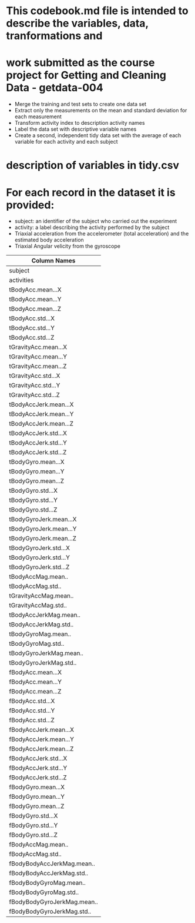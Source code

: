 # This codebook.md file is intended to describe the variables, data, tranformations and
# work submitted as the course project for Getting and Cleaning Data - getdata-004

* Merge the training and test sets to create one data set
* Extract only the measurements on the mean and standard deviation for each measurement
* Transform activity index to description activity names
* Label the data set with descriptive variable names
* Create a second, independent tidy data set with the average of each variable for each activity and each subject

# description of variables in tidy.csv

# For each record in the dataset it is provided:
* subject: an identifier of the subject who carried out the experiment
* activity: a label describing the activity performed by the subject
* Triaxial acceleration from the accelerometer (total acceleration) and the estimated body acceleration
* Triaxial Angular velicity from the gyroscope



|Column Names|
|--------------|
|subject |
|activities |
|tBodyAcc.mean...X | 
|tBodyAcc.mean...Y | 
|tBodyAcc.mean...Z | 
|tBodyAcc.std...X | 
|tBodyAcc.std...Y | 
|tBodyAcc.std...Z | 
|tGravityAcc.mean...X | 
|tGravityAcc.mean...Y | 
|tGravityAcc.mean...Z | 
|tGravityAcc.std...X | 
|tGravityAcc.std...Y | 
|tGravityAcc.std...Z | 
|tBodyAccJerk.mean...X | 
|tBodyAccJerk.mean...Y | 
|tBodyAccJerk.mean...Z | 
|tBodyAccJerk.std...X | 
|tBodyAccJerk.std...Y | 
|tBodyAccJerk.std...Z | 
|tBodyGyro.mean...X | 
|tBodyGyro.mean...Y | 
|tBodyGyro.mean...Z | 
|tBodyGyro.std...X | 
|tBodyGyro.std...Y | 
|tBodyGyro.std...Z | 
|tBodyGyroJerk.mean...X | 
|tBodyGyroJerk.mean...Y | 
|tBodyGyroJerk.mean...Z | 
|tBodyGyroJerk.std...X | 
|tBodyGyroJerk.std...Y | 
|tBodyGyroJerk.std...Z | 
|tBodyAccMag.mean.. | 
|tBodyAccMag.std.. | 
|tGravityAccMag.mean.. | 
|tGravityAccMag.std.. | 
|tBodyAccJerkMag.mean.. | 
|tBodyAccJerkMag.std.. | 
|tBodyGyroMag.mean.. | 
|tBodyGyroMag.std.. | 
|tBodyGyroJerkMag.mean.. | 
|tBodyGyroJerkMag.std.. | 
|fBodyAcc.mean...X | 
|fBodyAcc.mean...Y | 
|fBodyAcc.mean...Z | 
|fBodyAcc.std...X | 
|fBodyAcc.std...Y | 
|fBodyAcc.std...Z | 
|fBodyAccJerk.mean...X | 
|fBodyAccJerk.mean...Y | 
|fBodyAccJerk.mean...Z | 
|fBodyAccJerk.std...X | 
|fBodyAccJerk.std...Y | 
|fBodyAccJerk.std...Z | 
|fBodyGyro.mean...X | 
|fBodyGyro.mean...Y | 
|fBodyGyro.mean...Z | 
|fBodyGyro.std...X | 
|fBodyGyro.std...Y | 
|fBodyGyro.std...Z | 
|fBodyAccMag.mean.. | 
|fBodyAccMag.std.. | 
|fBodyBodyAccJerkMag.mean.. | 
|fBodyBodyAccJerkMag.std.. | 
|fBodyBodyGyroMag.mean.. | 
|fBodyBodyGyroMag.std.. | 
|fBodyBodyGyroJerkMag.mean.. | 
|fBodyBodyGyroJerkMag.std.. | 

